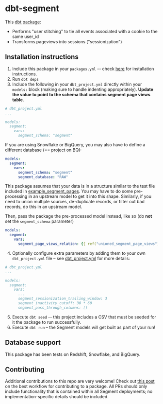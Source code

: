 # dbt-segment
This [dbt package](https://docs.getdbt.com/docs/package-management):
* Performs "user stitching" to tie all events associated with a cookie to the same user_id
* Transforms pageviews into sessions ("sessionization")


## Installation instructions

1. Include this package in your `packages.yml` -- check [here](https://hub.getdbt.com/fishtown-analytics/segment/latest/)
for installation instructions.
2. Run `dbt deps`
3. Include the following in your `dbt_project.yml` directly within your
`models:` block (making sure to handle indenting appropriately). **Update the value to point to the schema that contains segment page views table**.

```YAML
# dbt_project.yml
...

models:
  segment:
    vars:
      segment_schema: "segment"

```
If you are using Snowflake or BigQuery, you may also have to define a different database (== project on BQ):
```yml
models:
  segment:
    vars:
      segment_schema: "segment"
      segment_database: "RAW"
```


This package assumes that your data is in a structure similar to the test
file included in [example_segment_pages](integration_tests/data/example_segment_pages.csv).
You may have to do some pre-processing in an upstream model to get it into this shape.
Similarly, if you need to union multiple sources, de-duplicate records, or filter
out bad records, do this in an upstream model.

Then, pass the package the pre-processed model instead, like so (do **not** set the `segment_schema` parameter)
```yml
models:
  segment:
    vars:
      segment_page_views_relation: {{ ref("unioned_segment_page_views") }}
```


4. Optionally configure extra parameters by adding them to your own `dbt_project.yml` file – see [dbt_project.yml](dbt_project.yml)
for more details:
```yaml
# dbt_project.yml
...

models:
  segment:
    vars:
      ...
      segment_sessionization_trailing_window: 3
      segment_inactivity_cutoff: 30 * 60
      segment_pass_through_columns: []

```
5. Execute `dbt seed` -- this project includes a CSV that must be seeded for it
the package to run successfully.
6. Execute `dbt run` – the Segment models will get built as part of your run!

## Database support
This package has been tests on Redshift, Snowflake, and BigQuery.

## Contributing

Additional contributions to this repo are very welcome! Check out [this post](https://discourse.getdbt.com/t/contributing-to-a-dbt-package/657) on the best workflow for contributing to a package. All PRs should only include functionality that is contained within all Segment deployments; no implementation-specific details should be included.

